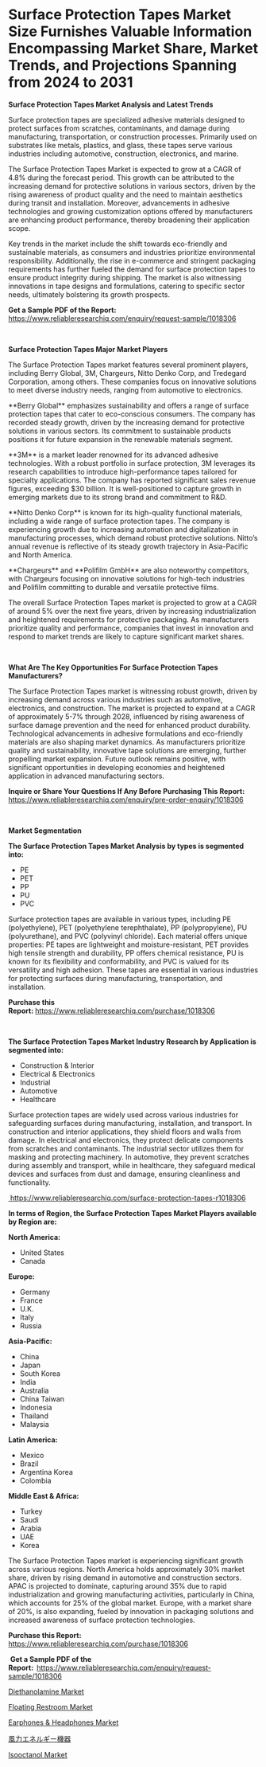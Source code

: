 <p><h1>Surface Protection Tapes Market Size Furnishes Valuable Information Encompassing Market Share, Market Trends, and Projections Spanning from 2024 to 2031</h1></p><p><strong>Surface Protection Tapes Market Analysis and Latest Trends</strong></p>
<p><p>Surface protection tapes are specialized adhesive materials designed to protect surfaces from scratches, contaminants, and damage during manufacturing, transportation, or construction processes. Primarily used on substrates like metals, plastics, and glass, these tapes serve various industries including automotive, construction, electronics, and marine.</p><p>The Surface Protection Tapes Market is expected to grow at a CAGR of 4.8% during the forecast period. This growth can be attributed to the increasing demand for protective solutions in various sectors, driven by the rising awareness of product quality and the need to maintain aesthetics during transit and installation. Moreover, advancements in adhesive technologies and growing customization options offered by manufacturers are enhancing product performance, thereby broadening their application scope.</p><p>Key trends in the market include the shift towards eco-friendly and sustainable materials, as consumers and industries prioritize environmental responsibility. Additionally, the rise in e-commerce and stringent packaging requirements has further fueled the demand for surface protection tapes to ensure product integrity during shipping. The market is also witnessing innovations in tape designs and formulations, catering to specific sector needs, ultimately bolstering its growth prospects.</p></p>
<p><strong>Get a Sample PDF of the Report:&nbsp;</strong> <a href="https://www.reliableresearchiq.com/enquiry/request-sample/1018306">https://www.reliableresearchiq.com/enquiry/request-sample/1018306</a></p>
<p>&nbsp;</p>
<p><strong>Surface Protection Tapes Major Market Players</strong></p>
<p><p>The Surface Protection Tapes market features several prominent players, including Berry Global, 3M, Chargeurs, Nitto Denko Corp, and Tredegard Corporation, among others. These companies focus on innovative solutions to meet diverse industry needs, ranging from automotive to electronics.</p><p>**Berry Global** emphasizes sustainability and offers a range of surface protection tapes that cater to eco-conscious consumers. The company has recorded steady growth, driven by the increasing demand for protective solutions in various sectors. Its commitment to sustainable products positions it for future expansion in the renewable materials segment.</p><p>**3M** is a market leader renowned for its advanced adhesive technologies. With a robust portfolio in surface protection, 3M leverages its research capabilities to introduce high-performance tapes tailored for specialty applications. The company has reported significant sales revenue figures, exceeding $30 billion. It is well-positioned to capture growth in emerging markets due to its strong brand and commitment to R&D.</p><p>**Nitto Denko Corp** is known for its high-quality functional materials, including a wide range of surface protection tapes. The company is experiencing growth due to increasing automation and digitalization in manufacturing processes, which demand robust protective solutions. Nitto’s annual revenue is reflective of its steady growth trajectory in Asia-Pacific and North America.</p><p>**Chargeurs** and **Polifilm GmbH** are also noteworthy competitors, with Chargeurs focusing on innovative solutions for high-tech industries and Polifilm committing to durable and versatile protective films. </p><p>The overall Surface Protection Tapes market is projected to grow at a CAGR of around 5% over the next five years, driven by increasing industrialization and heightened requirements for protective packaging. As manufacturers prioritize quality and performance, companies that invest in innovation and respond to market trends are likely to capture significant market shares.</p></p>
<p>&nbsp;</p>
<p><strong>What Are The Key Opportunities For Surface Protection Tapes Manufacturers?</strong></p>
<p><p>The Surface Protection Tapes market is witnessing robust growth, driven by increasing demand across various industries such as automotive, electronics, and construction. The market is projected to expand at a CAGR of approximately 5-7% through 2028, influenced by rising awareness of surface damage prevention and the need for enhanced product durability. Technological advancements in adhesive formulations and eco-friendly materials are also shaping market dynamics. As manufacturers prioritize quality and sustainability, innovative tape solutions are emerging, further propelling market expansion. Future outlook remains positive, with significant opportunities in developing economies and heightened application in advanced manufacturing sectors.</p></p>
<p><strong>Inquire or Share Your Questions If Any Before Purchasing This Report:</strong> <a href="https://www.reliableresearchiq.com/enquiry/pre-order-enquiry/1018306">https://www.reliableresearchiq.com/enquiry/pre-order-enquiry/1018306</a></p>
<p>&nbsp;</p>
<p><strong>Market Segmentation</strong></p>
<p><strong>The Surface Protection Tapes Market Analysis by types is segmented into:</strong></p>
<p><ul><li>PE</li><li>PET</li><li>PP</li><li>PU</li><li>PVC</li></ul></p>
<p><p>Surface protection tapes are available in various types, including PE (polyethylene), PET (polyethylene terephthalate), PP (polypropylene), PU (polyurethane), and PVC (polyvinyl chloride). Each material offers unique properties: PE tapes are lightweight and moisture-resistant, PET provides high tensile strength and durability, PP offers chemical resistance, PU is known for its flexibility and conformability, and PVC is valued for its versatility and high adhesion. These tapes are essential in various industries for protecting surfaces during manufacturing, transportation, and installation.</p></p>
<p><strong>Purchase this Report:&nbsp;</strong><a href="https://www.reliableresearchiq.com/purchase/1018306">https://www.reliableresearchiq.com/purchase/1018306</a></p>
<p>&nbsp;</p>
<p><strong>The Surface Protection Tapes Market Industry Research by Application is segmented into:</strong></p>
<p><ul><li>Construction & Interior</li><li>Electrical & Electronics</li><li>Industrial</li><li>Automotive</li><li>Healthcare</li></ul></p>
<p><p>Surface protection tapes are widely used across various industries for safeguarding surfaces during manufacturing, installation, and transport. In construction and interior applications, they shield floors and walls from damage. In electrical and electronics, they protect delicate components from scratches and contaminants. The industrial sector utilizes them for masking and protecting machinery. In automotive, they prevent scratches during assembly and transport, while in healthcare, they safeguard medical devices and surfaces from dust and damage, ensuring cleanliness and functionality.</p></p>
<p><a href="https://www.reliableresearchiq.com/surface-protection-tapes-r1018306">&nbsp;https://www.reliableresearchiq.com/surface-protection-tapes-r1018306</a></p>
<p><strong>In terms of Region, the Surface Protection Tapes Market Players available by Region are:</strong></p>
<p>
    <p> <strong> North America: </strong>
        <ul>
            <li>United States</li>
            <li>Canada</li>
        </ul>
        </p> 
    <p> <strong> Europe: </strong>
        <ul>
            <li>Germany</li>
            <li>France</li>
            <li>U.K.</li>
            <li>Italy</li>
            <li>Russia</li>
        </ul>
        </p> 
    <p> <strong> Asia-Pacific: </strong>
        <ul>
            <li>China</li>
            <li>Japan</li>
            <li>South Korea</li>
            <li>India</li>
            <li>Australia</li>
            <li>China Taiwan</li>
            <li>Indonesia</li>
            <li>Thailand</li>
            <li>Malaysia</li>
        </ul>
        </p> 
    <p> <strong> Latin America: </strong>
        <ul>
            <li>Mexico</li>
            <li>Brazil</li>
            <li>Argentina Korea</li>
            <li>Colombia</li>
        </ul>
        </p> 
    <p> <strong> Middle East & Africa: </strong>
        <ul>
            <li>Turkey</li>
            <li>Saudi</li>
            <li>Arabia</li>
            <li>UAE</li>
            <li>Korea</li>
        </ul>
    </p>
    </p>
<p><p>The Surface Protection Tapes market is experiencing significant growth across various regions. North America holds approximately 30% market share, driven by rising demand in automotive and construction sectors. APAC is projected to dominate, capturing around 35% due to rapid industrialization and growing manufacturing activities, particularly in China, which accounts for 25% of the global market. Europe, with a market share of 20%, is also expanding, fueled by innovation in packaging solutions and increased awareness of surface protection technologies.</p></p>
<p><strong>Purchase this Report: </strong><a href="https://www.reliableresearchiq.com/purchase/1018306">https://www.reliableresearchiq.com/purchase/1018306</a></p>
<p>&nbsp;<strong>Get a Sample PDF of the Report:&nbsp;&nbsp;</strong><a href="https://www.reliableresearchiq.com/enquiry/request-sample/1018306">https://www.reliableresearchiq.com/enquiry/request-sample/1018306</a></p>
<p><strong></strong></p>
<p><p><a href="https://issuu.com/reportprime-2/docs/diethanolamine-market-size-2030.ppt_550dc5c236fbac">Diethanolamine Market</a></p><p><a href="https://medium.com/@richard_ellings/the-floating-restroom-market-has-grown-significantly-as-a-result-of-several-important-causes-fa13c8e22606">Floating Restroom Market</a></p><p><a href="https://www.linkedin.com/pulse/global-earphones-headphones-market-trends-innovations-forward-looking-kyrie?trackingId=%2BZzhywYYREW5Nbb%2FwCw%2FQg%3D%3D">Earphones & Headphones Market</a></p><p><a href="https://medium.com/@eunawiegad2023/wind-energy-equipment-market-%E3%81%AF-%E3%82%B3%E3%82%B9%E3%83%88%E7%AE%A1%E7%90%86%E3%81%A8%E5%8A%B9%E7%8E%87%E5%90%91%E4%B8%8A%E3%82%92%E5%84%AA%E5%85%88%E3%81%97%E3%81%BE%E3%81%99-%E3%81%95%E3%82%89%E3%81%AB-%E5%A0%B1%E5%91%8A%E6%9B%B8%E3%81%AF%E5%B8%82%E5%A0%B4%E3%81%AE%E9%9C%80%E8%A6%81%E9%9D%A2%E3%81%A8%E4%BE%9B%E7%B5%A6%E9%9D%A2%E3%81%AE%E4%B8%A1%E6%96%B9%E3%82%92%E3%82%AB%E3%83%90%E3%83%BC%E3%81%97%E3%81%A6%E3%81%84%E3%81%BE%E3%81%99-wind-energy-4784e7425eee">風力エネルギー機器</a></p><p><a href="https://issuu.com/reportprime-2/docs/isooctanol-market-size-2030.pptx_24affc85c6bb9a">Isooctanol Market</a></p></p>